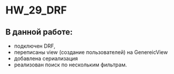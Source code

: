 # HW_29_DRF
## В данной работе:
- подключен DRF, 
- переписаны view (создание пользователей) на GenereicView
- добавлена сериализация
- реализован поиск по нескольким фильтрам. 
